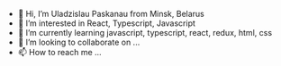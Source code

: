 - 👋 Hi, I’m Uladzislau Paskanau from Minsk, Belarus
- 👀 I’m interested in React, Typescript, Javascript
- 🌱 I’m currently learning javascript, typescript, react, redux, html, css
- 💞️ I’m looking to collaborate on ...
- 📫 How to reach me ...

<!---
Paskinho/Paskinho is a ✨ special ✨ repository because its `README.md` (this file) appears on your GitHub profile.
You can click the Preview link to take a look at your changes.
--->
